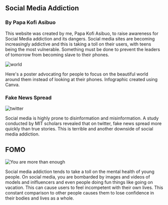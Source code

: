 ## Social Media Addiction

### By Papa Kofi Asibuo

This website was created by me, Papa Kofi Asibuo, to raise awareness for Social Media addiction and its dangers. Social media sites are becoming increasingly addictive and this is taking a toll on their users, with teens being the most vulnerable. Something must be done to prevent the leaders of tomorrow from becoming slave to their phones.


![world](https://user-images.githubusercontent.com/71460438/146305425-ba5fb642-346b-46ae-9563-aa3e5a84935d.png)

Here's a poster advocating for people to focus on the beautiful world around them instead of looking at their phones. Infographic created using Canva.

### Fake News Spread

![twitter](https://user-images.githubusercontent.com/71460438/146306061-f4f80b23-d611-4395-bb46-28244651091c.png)

Social media is highly prone to disinformation and misinformation. A study conducted by MIT scholars revealed that on twitter, fake news spread more quickly than true stories. This is terrible and another downside of social media addiction.

## FOMO

![You are more than enough](https://user-images.githubusercontent.com/71460438/146307774-156204f5-2052-42e7-9e35-400d4cc014bb.png)

Social media addiction tends to take a toll on the mental health of young people. On social media, you are bombarded by images and videos of models and inlfluencers and even people doing fun things like going on vacation. This can cause users to feel incompetent with their own lives. This constant comparison to other people causes them to lose confidence in their bodies and lives as a whole.
